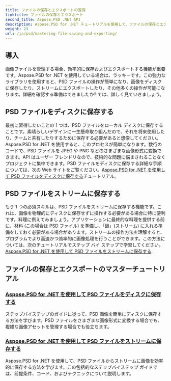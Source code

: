 ```yaml
---
title: ファイルの保存とエクスポートの習得
linktitle: ファイルの保存とエクスポート
second_title: Aspose.PSD .NET API
description: Aspose.PSD for .NET チュートリアルを使用して、ファイルの保存とエクスポートをマスターする方法を学びます。PSD ファイルを簡単に変換し、複雑な画像アセットを効率的に管理します。
weight: 23
url: /ja/psd/mastering-file-saving-and-exporting/
---
```

## 導入

画像ファイルを管理する場合、効率的に保存およびエクスポートする機能が重要です。Aspose.PSD for .NET を使用している場合は、ラッキーです。この強力なライブラリを使用すると、PSD ファイルの操作が簡単になり、画像をディスクに保存したり、ストリームにエクスポートしたり、その他多くの操作が可能になります。詳細を確認する準備はできましたか? では、詳しく見ていきましょう。

## PSD ファイルをディスクに保存する

最初に習得したいことの 1 つは、PSD ファイルをローカル ディスクに保存することです。素晴らしいデザインに一生懸命取り組んだので、それを将来使用したり、チームと共有したりするために保存する必要があると想像してください。Aspose.PSD for .NET を使用すると、このプロセスが簡単になります。数行のコードで、PSD ファイルを JPEG や PNG などのさまざまな画像形式に変換できます。API はユーザー フレンドリなので、技術的な問題に悩まされることなくプロジェクトに集中できます。PSD ファイルをディスクに保存する詳細な手順については、次の Web サイトをご覧ください。[Aspose.PSD for .NET を使用して PSD ファイルをディスクに保存する](./saving-psd-files-to-disk/)チュートリアル。

## PSD ファイルをストリームに保存する

もう 1 つの必須スキルは、PSD ファイルをストリームに保存する機能です。これは、画像を物理的にディスクに保存せずに操作する必要がある場合に特に便利です。料理に例えてみましょう。アプリケーションに最終的な料理を提供する前に、材料 (この場合は PSD ファイル) を準備し、「鍋」(ストリーム) に入れる準備をしておく必要がある場合があります。ストリームの操作方法を理解すると、プログラムでより高速かつ効率的に画像処理を行うことができます。この方法については、次のチュートリアルでステップ バイ ステップで学習してください。[Aspose.PSD for .NET を使用して PSD ファイルをストリームに保存する](./saving-psd-files-to-streams/).

## ファイルの保存とエクスポートのマスターチュートリアル
### [Aspose.PSD for .NET を使用して PSD ファイルをディスクに保存する](./saving-psd-files-to-disk/)
ステップバイステップのガイドに従って、PSD 画像を簡単にディスクに保存する方法を学びます。PSD ファイルをさまざまな画像形式に変換する場合でも、複雑な画像アセットを管理する場合でも役立ちます。
### [Aspose.PSD for .NET を使用して PSD ファイルをストリームに保存する](./saving-psd-files-to-streams/)
Aspose.PSD for .NET を使用して、PSD ファイルからストリームに画像を効率的に保存する方法を学びます。この包括的なステップバイステップ ガイドでは、前提条件、コード、およびテクニックについて説明します。